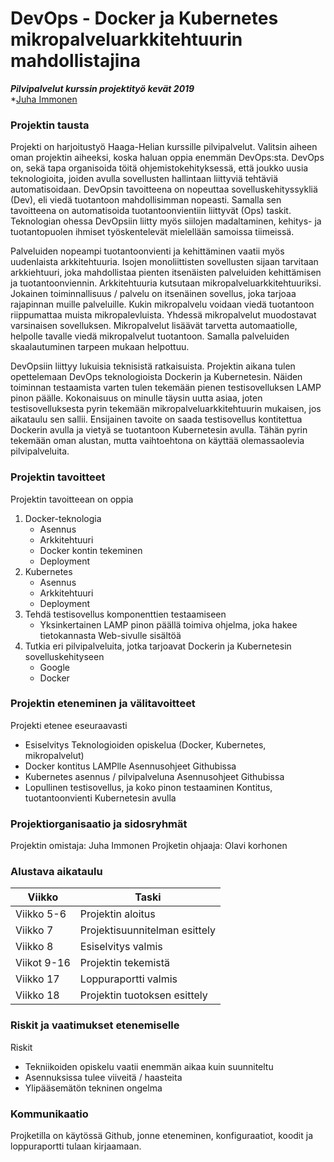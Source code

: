 # DevOps - Docker ja Kubernetes mikropalveluarkkitehtuurin mahdollistajina
***Pilvipalvelut kurssin projektityö kevät 2019***   
*[Juha Immonen](https://github.com/immonju1)

### Projektin tausta

Projekti on harjoitustyö Haaga-Helian kurssille pilvipalvelut. Valitsin aiheen oman projektin aiheeksi, koska haluan oppia enemmän DevOps:sta. DevOps on, sekä tapa organisoida töitä ohjemistokehityksessä, että joukko uusia teknologioita, joiden avulla sovellusten hallintaan liittyviä tehtäviä automatisoidaan. DevOpsin tavoitteena on nopeuttaa sovelluskehityssykliä (Dev), eli viedä tuotantoon mahdollisimman nopeasti. Samalla sen tavoitteena on automatisoida tuotantoonvientiin liittyvät (Ops) taskit. Teknologian ohessa DevOpsiin liitty myös siilojen madaltaminen, kehitys- ja tuotantopuolen ihmiset työskentelevät mielellään samoissa tiimeissä.

Palveluiden nopeampi tuotantoonvienti ja kehittäminen vaatii myös uudenlaista arkkitehtuuria. Isojen monoliittisten sovellusten sijaan tarvitaan arkkiehtuuri, joka mahdollistaa pienten itsenäisten palveluiden kehittämisen ja tuotantoonviennin. Arkkitehtuuria kutsutaan mikropalveluarkkitehtuuriksi. Jokainen toiminnallisuus / palvelu on itsenäinen sovellus, joka tarjoaa rajapinnan muille palveluille. Kukin mikropalvelu voidaan viedä tuotantoon riippumattaa muista mikropalevluista. Yhdessä mikropalvelut muodostavat varsinaisen sovelluksen. Mikropalvelut lisäävät tarvetta automaatiolle, helpolle tavalle viedä mikropalvelut tuotantoon. Samalla palveluiden skaalautuminen tarpeen mukaan helpottuu.

DevOpsiin liittyy lukuisia teknisistä ratkaisuista. Projektin aikana tulen opettelemaan DevOps teknologioista Dockerin ja Kubernetesin. Näiden toiminnan testaamista varten tulen tekemään pienen testisovelluksen LAMP pinon päälle. Kokonaisuus on minulle täysin uutta asiaa, joten testisovelluksesta pyrin tekemään mikropalveluarkkitehtuurin mukaisen, jos aikataulu sen sallii. Ensijainen tavoite on saada testisovellus kontitettua Dockerin avulla ja vietyä se tuotantoon Kubernetesin avulla. Tähän pyrin tekemään oman alustan, mutta vaihtoehtona on käyttää olemassaolevia pilvipalveluita.

### Projektin tavoitteet

Projektin tavoitteean on oppia 
1. Docker-teknologia
   - Asennus
   - Arkkitehtuuri
   - Docker kontin tekeminen
   - Deployment 
2. Kubernetes
   - Asennus
   - Arkkitehtuuri
   - Deployment
3. Tehdä testisovellus komponenttien testaamiseen
   - Yksinkertainen LAMP pinon päällä toimiva ohjelma, joka hakee tietokannasta Web-sivulle sisältöä
4. Tutkia eri pilvipalveluita, jotka tarjoavat Dockerin ja Kubernetesin sovelluskehityseen 
   - Google
   - Docker

### Projektin eteneminen ja välitavoitteet

Projekti etenee eseuraavasti
- Esiselvitys
   Teknologioiden opiskelua (Docker, Kubernetes, mikropalvelut)
- Docker kontitus LAMPlle
   Asennusohjeet Githubissa
- Kubernetes asennus / pilvipalveluna
   Asennusohjeet Githubissa
- Lopullinen testisovellus, ja koko pinon testaaminen
   Kontitus, tuotantoonvienti Kubernetesin avulla
 
### Projektiorganisaatio ja sidosryhmät
Projektin omistaja: Juha Immonen
Projketin ohjaaja: Olavi korhonen

### Alustava aikataulu

**Viikko**|**Taski**
--------|-------------
Viikko 5-6|Projektin aloitus
Viikko 7|Projektisuunnitelman esittely
Viikko 8|Esiselvitys valmis
Viikot 9-16|Projektin tekemistä
Viikko 17|Loppuraportti valmis
Viikko 18|Projektin tuotoksen esittely

### Riskit ja vaatimukset etenemiselle

Riskit
- Tekniikoiden opiskelu vaatii enemmän aikaa kuin suunniteltu
- Asennuksissa tulee viiveitä / haasteita
- Ylipääsemätön tekninen ongelma

### Kommunikaatio

Projketilla on käytössä Github, jonne eteneminen, konfiguraatiot, koodit ja loppuraportti tulaan kirjaamaan.


